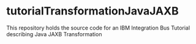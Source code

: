 # tutorialTransformationJavaJAXB
This repository holds the source code for an IBM Integration Bus Tutorial describing Java JAXB Transformation
